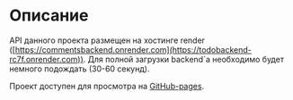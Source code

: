 # Описание

API данного проекта размещен на хостинге render ([https://commentsbackend.onrender.com](https://todobackend-rc7f.onrender.com)). Для полной загрузки backend`а необходимо будет немного подождать (30-60 секунд). 

Проект доступен для просмотра на [GitHub-pages](https://tbsthemountainssay.github.io/ToDo/).

